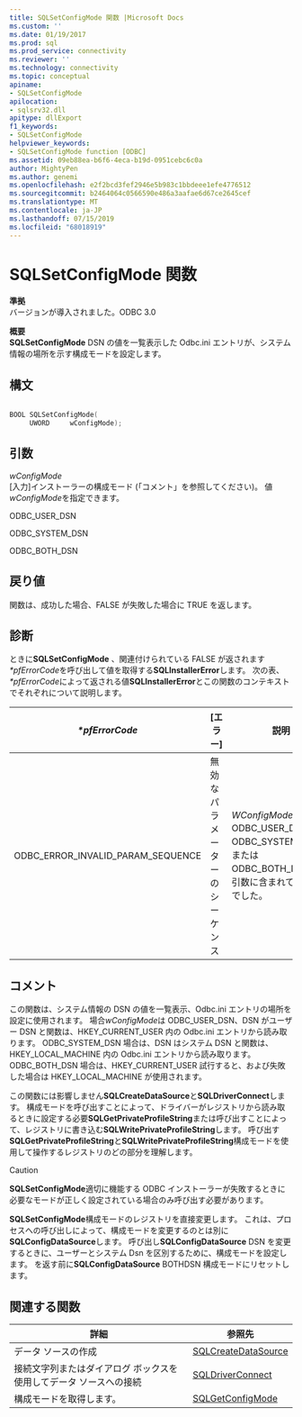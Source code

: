 ```yaml
---
title: SQLSetConfigMode 関数 |Microsoft Docs
ms.custom: ''
ms.date: 01/19/2017
ms.prod: sql
ms.prod_service: connectivity
ms.reviewer: ''
ms.technology: connectivity
ms.topic: conceptual
apiname:
- SQLSetConfigMode
apilocation:
- sqlsrv32.dll
apitype: dllExport
f1_keywords:
- SQLSetConfigMode
helpviewer_keywords:
- SQLSetConfigMode function [ODBC]
ms.assetid: 09eb88ea-b6f6-4eca-b19d-0951cebc6c0a
author: MightyPen
ms.author: genemi
ms.openlocfilehash: e2f2bcd3fef2946e5b983c1bbdeee1efe4776512
ms.sourcegitcommit: b2464064c0566590e486a3aafae6d67ce2645cef
ms.translationtype: MT
ms.contentlocale: ja-JP
ms.lasthandoff: 07/15/2019
ms.locfileid: "68018919"
---
```

# <a name="sqlsetconfigmode-function"></a>SQLSetConfigMode 関数
**準拠**  
 バージョンが導入されました。ODBC 3.0  
  
 **概要**  
 **SQLSetConfigMode** DSN の値を一覧表示した Odbc.ini エントリが、システム情報の場所を示す構成モードを設定します。  
  
## <a name="syntax"></a>構文  
  
```cpp  
  
BOOL SQLSetConfigMode(  
     UWORD     wConfigMode);  
```  
  
## <a name="arguments"></a>引数  
 *wConfigMode*  
 [入力]インストーラーの構成モード (「コメント」を参照してください)。 値*wConfigMode*を指定できます。  
  
 ODBC_USER_DSN  
  
 ODBC_SYSTEM_DSN  
  
 ODBC_BOTH_DSN  
  
## <a name="returns"></a>戻り値  
 関数は、成功した場合、FALSE が失敗した場合に TRUE を返します。  
  
## <a name="diagnostics"></a>診断  
 ときに**SQLSetConfigMode** 、関連付けられている FALSE が返されます *\*pfErrorCode*を呼び出して値を取得する**SQLInstallerError**します。 次の表、  *\*pfErrorCode*によって返される値**SQLInstallerError**とこの関数のコンテキストでそれぞれについて説明します。  
  
|*\*pfErrorCode*|[エラー]|説明|  
|---------------------|-----------|-----------------|  
|ODBC_ERROR_INVALID_PARAM_SEQUENCE|無効なパラメーターのシーケンス|*WConfigMode* ODBC_USER_DSN、ODBC_SYSTEM_DSN、または ODBC_BOTH_DSN が、引数に含まれていませんでした。|  
  
## <a name="comments"></a>コメント  
 この関数は、システム情報の DSN の値を一覧表示、Odbc.ini エントリの場所を設定に使用されます。 場合*wConfigMode*は ODBC_USER_DSN、DSN がユーザー DSN と関数は、HKEY_CURRENT_USER 内の Odbc.ini エントリから読み取ります。 ODBC_SYSTEM_DSN 場合は、DSN はシステム DSN と関数は、HKEY_LOCAL_MACHINE 内の Odbc.ini エントリから読み取ります。 ODBC_BOTH_DSN 場合は、HKEY_CURRENT_USER 試行すると、および失敗した場合は HKEY_LOCAL_MACHINE が使用されます。  
  
 この関数には影響しません**SQLCreateDataSource**と**SQLDriverConnect**します。 構成モードを呼び出すことによって、ドライバーがレジストリから読み取るときに設定する必要**SQLGetPrivateProfileString**または呼び出すことによって、レジストリに書き込む**SQLWritePrivateProfileString**します。 呼び出す**SQLGetPrivateProfileString**と**SQLWritePrivateProfileString**構成モードを使用して操作するレジストリのどの部分を理解します。  
  
> [!CAUTION]  
>  **SQLSetConfigMode**適切に機能する ODBC インストーラーが失敗するときに必要なモードが正しく設定されている場合のみ呼び出す必要があります。  
  
 **SQLSetConfigMode**構成モードのレジストリを直接変更します。 これは、プロセスへの呼び出しによって、構成モードを変更するのとは別に**SQLConfigDataSource**します。 呼び出し**SQLConfigDataSource** DSN を変更するときに、ユーザーとシステム Dsn を区別するために、構成モードを設定します。 を返す前に**SQLConfigDataSource** BOTHDSN 構成モードにリセットします。  
  
## <a name="related-functions"></a>関連する関数  
  
|詳細|参照先|  
|---------------------------|---------|  
|データ ソースの作成|[SQLCreateDataSource](../../../odbc/reference/syntax/sqlcreatedatasource-function.md)|  
|接続文字列またはダイアログ ボックスを使用してデータ ソースへの接続|[SQLDriverConnect](../../../odbc/reference/syntax/sqldriverconnect-function.md)|  
|構成モードを取得します。|[SQLGetConfigMode](../../../odbc/reference/syntax/sqlgetconfigmode-function.md)|
